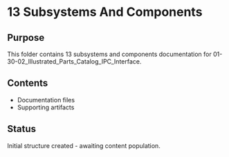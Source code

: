 # 13 Subsystems And Components

## Purpose
This folder contains 13 subsystems and components documentation for 01-30-02_Illustrated_Parts_Catalog_IPC_Interface.

## Contents
- Documentation files
- Supporting artifacts

## Status
Initial structure created - awaiting content population.
